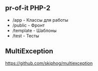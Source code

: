 ## pr-of-it PHP-2
* /app - Классы для работы
* /public - Фронт
* /template - Шаблоны
* /test - Тесты

## MultiException
https://github.com/skiphog/multiexception